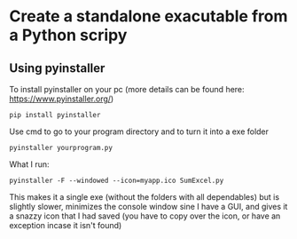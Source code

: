 # Create a standalone exacutable from a Python scripy

## Using pyinstaller

To install pyinstaller on your pc (more details can be found here: https://www.pyinstaller.org/)

`pip install pyinstaller`

Use cmd to go to your program directory and to turn it into a exe folder

`pyinstaller yourprogram.py`

What I run:

`pyinstaller -F --windowed --icon=myapp.ico SumExcel.py`

This makes it a single exe (without the folders with all dependables) but is slightly slower, minimizes the console window sine I have a GUI, and gives it a snazzy icon that I had saved (you have to copy over the icon, or have an exception incase it isn't found)
